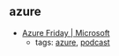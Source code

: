 azure 
---
* [Azure Friday | Microsoft](http://friday.azure.com/)
    * tags: [azure](../tags/azure.md), [podcast](../tags/podcast.md)
